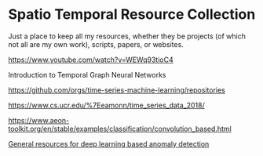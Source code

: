 # Spatio Temporal Resource Collection 

Just a place to keep all my resources, whether they be projects (of which not all are my own work), scripts, papers, or websites.



https://www.youtube.com/watch?v=WEWq93tioC4

Introduction to Temporal Graph Neural Networks

https://github.com/orgs/time-series-machine-learning/repositories

https://www.cs.ucr.edu/%7Eeamonn/time_series_data_2018/

https://www.aeon-toolkit.org/en/stable/examples/classification/convolution_based.html


[General resources for deep learning based anomaly detection](https://github.com/bitzhangcy/Deep-Learning-Based-Anomaly-Detection)
